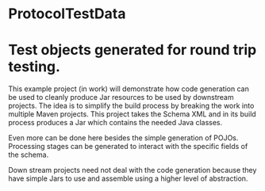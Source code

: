 # ProtocolTestData
Test objects generated for round trip testing.
=======================
This example project (in work) will demonstrate how code generation can be used to cleanly produce Jar resources to be used by downstream projects.  The idea is to simplify the build process by breaking the work into multiple Maven projects.  This project takes the Schema XML and in its build process produces a Jar which contains the needed Java classes.

Even more can be done here besides the simple generation of POJOs. Processing stages can be generated to interact with the specific fields of the schema.

Down stream projects need not deal with the code generation because they have simple Jars to use and assemble using a higher level of abstraction.

